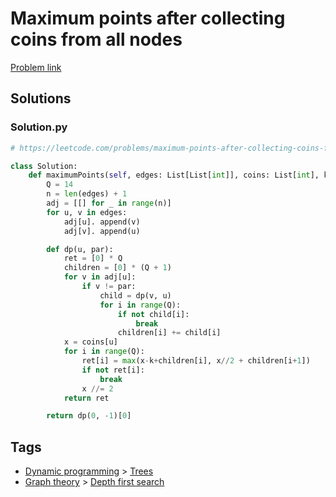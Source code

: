 # Maximum points after collecting coins from all nodes

[Problem link](https://leetcode.com/problems/maximum-points-after-collecting-coins-from-all-nodes/)

## Solutions


### Solution.py
```py
# https://leetcode.com/problems/maximum-points-after-collecting-coins-from-all-nodes/

class Solution:
    def maximumPoints(self, edges: List[List[int]], coins: List[int], k: int) -> int:
        Q = 14
        n = len(edges) + 1
        adj = [[] for _ in range(n)]
        for u, v in edges:
            adj[u]. append(v)
            adj[v]. append(u)

        def dp(u, par):
            ret = [0] * Q
            children = [0] * (Q + 1)
            for v in adj[u]:
                if v != par:
                    child = dp(v, u)
                    for i in range(Q):
                        if not child[i]:
                            break
                        children[i] += child[i]
            x = coins[u]
            for i in range(Q):
                ret[i] = max(x-k+children[i], x//2 + children[i+1])
                if not ret[i]:
                    break
                x //= 2
            return ret

        return dp(0, -1)[0]
```
## Tags

* [Dynamic programming](/Collections/dynamic-programming.md#dynamic-programming) > [Trees](/Collections/dynamic-programming.md#trees)
* [Graph theory](/Collections/graph-theory.md#graph-theory) > [Depth first search](/Collections/graph-theory.md#depth-first-search)
